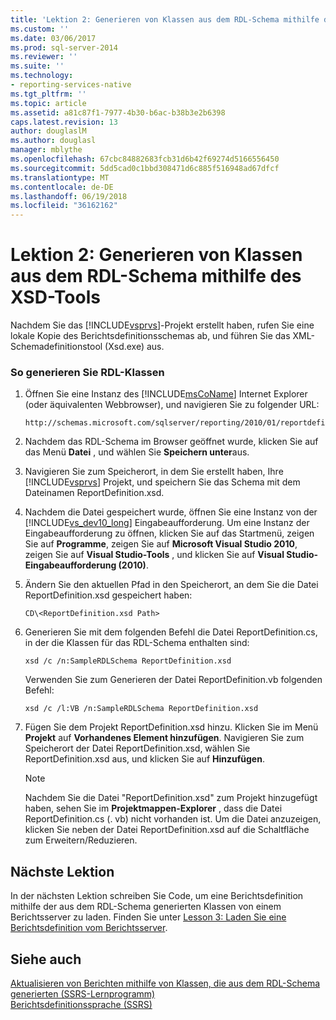 ```yaml
---
title: 'Lektion 2: Generieren von Klassen aus dem RDL-Schema mithilfe des XSD-Tools | Microsoft Docs'
ms.custom: ''
ms.date: 03/06/2017
ms.prod: sql-server-2014
ms.reviewer: ''
ms.suite: ''
ms.technology:
- reporting-services-native
ms.tgt_pltfrm: ''
ms.topic: article
ms.assetid: a81c87f1-7977-4b30-b6ac-b38b3e2b6398
caps.latest.revision: 13
author: douglaslM
ms.author: douglasl
manager: mblythe
ms.openlocfilehash: 67cbc84882683fcb31d6b42f69274d5166556450
ms.sourcegitcommit: 5dd5cad0c1bbd308471d6c885f516948ad67dfcf
ms.translationtype: MT
ms.contentlocale: de-DE
ms.lasthandoff: 06/19/2018
ms.locfileid: "36162162"
---
```

# <a name="lesson-2-generate-classes-from-the-rdl-schema-using-the-xsd-tool"></a>Lektion 2: Generieren von Klassen aus dem RDL-Schema mithilfe des XSD-Tools
  Nachdem Sie das [!INCLUDE[vsprvs](../includes/vsprvs-md.md)]-Projekt erstellt haben, rufen Sie eine lokale Kopie des Berichtsdefinitionsschemas ab, und führen Sie das XML-Schemadefinitionstool (Xsd.exe) aus.  
  
### <a name="to-generate-the-rdl-classes"></a>So generieren Sie RDL-Klassen  
  
1.  Öffnen Sie eine Instanz des [!INCLUDE[msCoName](../includes/msconame-md.md)] Internet Explorer (oder äquivalenten Webbrowser), und navigieren Sie zu folgender URL:  
  
    ```  
    http://schemas.microsoft.com/sqlserver/reporting/2010/01/reportdefinition/ReportDefinition.xsd  
    ```  
  
2.  Nachdem das RDL-Schema im Browser geöffnet wurde, klicken Sie auf das Menü **Datei** , und wählen Sie **Speichern unter**aus.  
  
3.  Navigieren Sie zum Speicherort, in dem Sie erstellt haben, Ihre [!INCLUDE[vsprvs](../includes/vsprvs-md.md)] Projekt, und speichern Sie das Schema mit dem Dateinamen ReportDefinition.xsd.  
  
4.  Nachdem die Datei gespeichert wurde, öffnen Sie eine Instanz von der [!INCLUDE[vs_dev10_long](../includes/vs-dev10-long-md.md)] Eingabeaufforderung. Um eine Instanz der Eingabeaufforderung zu öffnen, klicken Sie auf das Startmenü, zeigen Sie auf **Programme**, zeigen Sie auf **Microsoft Visual Studio 2010**, zeigen Sie auf **Visual Studio-Tools** , und klicken Sie auf **Visual Studio-Eingabeaufforderung (2010)**.  
  
5.  Ändern Sie den aktuellen Pfad in den Speicherort, an dem Sie die Datei ReportDefinition.xsd gespeichert haben:  
  
     `CD\<ReportDefinition.xsd Path>`  
  
6.  Generieren Sie mit dem folgenden Befehl die Datei ReportDefinition.cs, in der die Klassen für das RDL-Schema enthalten sind:  
  
     `xsd /c /n:SampleRDLSchema ReportDefinition.xsd`  
  
     Verwenden Sie zum Generieren der Datei ReportDefinition.vb folgenden Befehl:  
  
     `xsd /c /l:VB /n:SampleRDLSchema ReportDefinition.xsd`  
  
7.  Fügen Sie dem Projekt ReportDefinition.xsd hinzu. Klicken Sie im Menü **Projekt** auf **Vorhandenes Element hinzufügen**. Navigieren Sie zum Speicherort der Datei ReportDefinition.xsd, wählen Sie ReportDefinition.xsd aus, und klicken Sie auf **Hinzufügen**.  
  
    > [!NOTE]  
    >  Nachdem Sie die Datei "ReportDefinition.xsd" zum Projekt hinzugefügt haben, sehen Sie im **Projektmappen-Explorer** , dass die Datei ReportDefinition.cs (. vb) nicht vorhanden ist. Um die Datei anzuzeigen, klicken Sie neben der Datei ReportDefinition.xsd auf die Schaltfläche zum Erweitern/Reduzieren.  
  
## <a name="next-lesson"></a>Nächste Lektion  
 In der nächsten Lektion schreiben Sie Code, um eine Berichtsdefinition mithilfe der aus dem RDL-Schema generierten Klassen von einem Berichtsserver zu laden. Finden Sie unter [Lesson 3: Laden Sie eine Berichtsdefinition vom Berichtsserver](../../2014/tutorials/lesson-3-load-a-report-definition-from-the-report-server.md).  
  
## <a name="see-also"></a>Siehe auch  
 [Aktualisieren von Berichten mithilfe von Klassen, die aus dem RDL-Schema generierten &#40;SSRS-Lernprogramm&#41;](../../2014/tutorials/updating-reports-using-classes-generated-from-the-rdl-schema-ssrs-tutorial.md)   
 [Berichtsdefinitionssprache (SSRS)](../reporting-services/reports/report-definition-language-ssrs.md)  
  
  